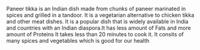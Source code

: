 Paneer tikka is an Indian dish made from chunks of paneer marinated in spices and grilled in a tandoor. It is a vegetarian alternative to chicken tikka and other meat dishes. It is a popular dish that is widely available in India and countries with an Indian diaspora.It has less amount of Fats and more amount of Proteins It takes less than 20 minutes to cook it. It consits of many spices and vegetables which is good for our health